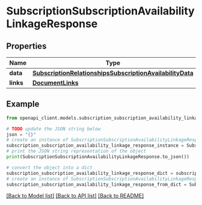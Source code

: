 # SubscriptionSubscriptionAvailabilityLinkageResponse


## Properties

Name | Type | Description | Notes
------------ | ------------- | ------------- | -------------
**data** | [**SubscriptionRelationshipsSubscriptionAvailabilityData**](SubscriptionRelationshipsSubscriptionAvailabilityData.md) |  | 
**links** | [**DocumentLinks**](DocumentLinks.md) |  | 

## Example

```python
from openapi_client.models.subscription_subscription_availability_linkage_response import SubscriptionSubscriptionAvailabilityLinkageResponse

# TODO update the JSON string below
json = "{}"
# create an instance of SubscriptionSubscriptionAvailabilityLinkageResponse from a JSON string
subscription_subscription_availability_linkage_response_instance = SubscriptionSubscriptionAvailabilityLinkageResponse.from_json(json)
# print the JSON string representation of the object
print(SubscriptionSubscriptionAvailabilityLinkageResponse.to_json())

# convert the object into a dict
subscription_subscription_availability_linkage_response_dict = subscription_subscription_availability_linkage_response_instance.to_dict()
# create an instance of SubscriptionSubscriptionAvailabilityLinkageResponse from a dict
subscription_subscription_availability_linkage_response_from_dict = SubscriptionSubscriptionAvailabilityLinkageResponse.from_dict(subscription_subscription_availability_linkage_response_dict)
```
[[Back to Model list]](../README.md#documentation-for-models) [[Back to API list]](../README.md#documentation-for-api-endpoints) [[Back to README]](../README.md)


